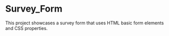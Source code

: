# Survey_Form
This project showcases a survey form that uses HTML basic form elements and CSS properties. 
